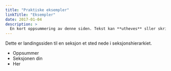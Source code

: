 ```yaml
---
title: "Praktiske eksempler"
linkTitle: "Eksempler"
date: 2017-01-04
description: >
  En kort oppsummering av denne siden. Tekst kan **utheves** sller skrives i _kursiv_ og kan ha flere avsnitt.
---
```


Dette er landingssiden til en seksjon et sted nede i seksjonshierarkiet.

- Oppsummer
- Seksjonen din
- Her
